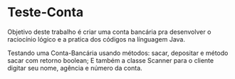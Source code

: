 # Teste-Conta

Objetivo deste trabalho é criar uma conta bancária pra desenvolver o raciocínio lógico e a pratica dos códigos na línguagem Java.

Testando uma Conta-Bancária usando métodos: sacar, depositar e método sacar com retorno boolean; 
E também a classe Scanner para o cliente digitar seu nome, agência e número da conta.


